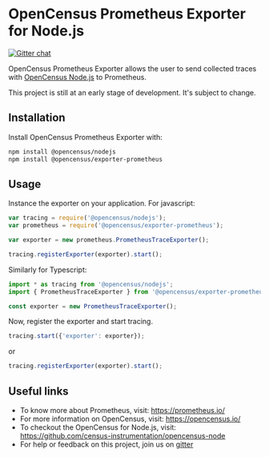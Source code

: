 # OpenCensus Prometheus Exporter for Node.js
[![Gitter chat][gitter-image]][gitter-url]

OpenCensus Prometheus Exporter allows the user to send collected traces with [OpenCensus Node.js](https://github.com/census-instrumentation/opencensus-node) to Prometheus.

This project is still at an early stage of development. It's subject to change.

## Installation

Install OpenCensus Prometheus Exporter with:
```bash
npm install @opencensus/nodejs
npm install @opencensus/exporter-prometheus
```

## Usage

Instance the exporter on your application. For javascript:

```javascript
var tracing = require('@opencensus/nodejs');
var prometheus = require('@opencensus/exporter-prometheus');

var exporter = new prometheus.PrometheusTraceExporter();

tracing.registerExporter(exporter).start();
```

Similarly for Typescript:

```typescript
import * as tracing from '@opencensus/nodejs';
import { PrometheusTraceExporter } from '@opencensus/exporter-prometheus';

const exporter = new PrometheusTraceExporter();
```

Now, register the exporter and start tracing.

```javascript
tracing.start({'exporter': exporter});
```

or

```javascript
tracing.registerExporter(exporter).start();
```

## Useful links
- To know more about Prometheus, visit: <https://prometheus.io/>
- For more information on OpenCensus, visit: <https://opencensus.io/>
- To checkout the OpenCensus for Node.js, visit: <https://github.com/census-instrumentation/opencensus-node>
- For help or feedback on this project, join us on [gitter](https://gitter.im/census-instrumentation/Lobby)

[gitter-image]: https://badges.gitter.im/census-instrumentation/lobby.svg
[gitter-url]: https://gitter.im/census-instrumentation/lobby?utm_source=badge&utm_medium=badge&utm_campaign=pr-badge&utm_content=badge
